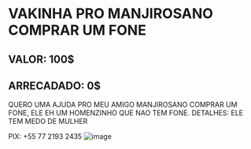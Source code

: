 # VAKINHA PRO MANJIROSANO COMPRAR UM FONE

## VALOR: 100$
## ARRECADADO: 0$

QUERO UMA AJUDA PRO MEU AMIGO MANJIROSANO COMPRAR UM FONE, ELE EH UM HOMENZINHO QUE NAO TEM FONE. 
DETALHES: ELE TEM MEDO DE MULHER

PIX: +55 77 2193 2435
![image](https://github.com/user-attachments/assets/60c808ad-84f0-4f56-9d5e-b7a3f6f507e4)
